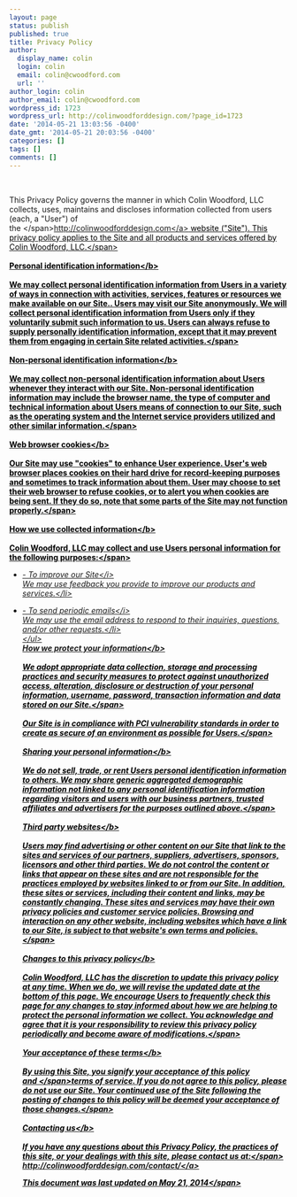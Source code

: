 ```yaml
---
layout: page
status: publish
published: true
title: Privacy Policy
author:
  display_name: colin
  login: colin
  email: colin@cwoodford.com
  url: ''
author_login: colin
author_email: colin@cwoodford.com
wordpress_id: 1723
wordpress_url: http://colinwoodforddesign.com/?page_id=1723
date: '2014-05-21 13:03:56 -0400'
date_gmt: '2014-05-21 20:03:56 -0400'
categories: []
tags: []
comments: []
---
```

<p>&nbsp;</p>
<p class="main-text"><span>This Privacy Policy governs the manner in which Colin Woodford, LLC collects, uses, maintains and discloses information collected from users (each, a "User") of the&nbsp;<&#47;span><a href="http:&#47;&#47;colinwoodforddesign.com&#47;">http:&#47;&#47;colinwoodforddesign.com<&#47;a><span style="color: #000000;">&nbsp;website ("Site"). This privacy policy applies to the Site and all products and services offered by Colin Woodford, LLC.<&#47;span><br style="color: #000000;" &#47;><br style="color: #000000;" &#47;><b>Personal identification information<&#47;b><br style="color: #000000;" &#47;><br style="color: #000000;" &#47;><span style="color: #000000;">We may collect personal identification information from Users in a variety of ways in connection with activities, services, features or resources we make available on our Site.. Users may visit our Site anonymously. We will collect personal identification information from Users only if they voluntarily submit such information to us. Users can always refuse to supply personally identification information, except that it may prevent them from engaging in certain Site related activities.<&#47;span><br style="color: #000000;" &#47;><br style="color: #000000;" &#47;><b>Non-personal identification information<&#47;b><br style="color: #000000;" &#47;><br style="color: #000000;" &#47;><span style="color: #000000;">We may collect non-personal identification information about Users whenever they interact with our Site. Non-personal identification information may include the browser name, the type of computer and technical information about Users means of connection to our Site, such as the operating system and the Internet service providers utilized and other similar information.<&#47;span><br style="color: #000000;" &#47;><br style="color: #000000;" &#47;><b>Web browser cookies<&#47;b><br style="color: #000000;" &#47;><br style="color: #000000;" &#47;><span style="color: #000000;">Our Site may use "cookies" to enhance User experience. User's web browser places cookies on their hard drive for record-keeping purposes and sometimes to track information about them. User may choose to set their web browser to refuse cookies, or to alert you when cookies are being sent. If they do so, note that some parts of the Site may not function properly.<&#47;span><br style="color: #000000;" &#47;><br style="color: #000000;" &#47;><b>How we use collected information<&#47;b><br style="color: #000000;" &#47;><br style="color: #000000;" &#47;><span style="color: #000000;">Colin Woodford, LLC may collect and use Users personal information for the following purposes:<&#47;span></p>
<ul style="color: #000000;">
<li><i>- To improve our Site<&#47;i><br />
We may use feedback you provide to improve our products and services.<&#47;li></p>
<li><i>- To send periodic emails<&#47;i><br />
We may use the email address to respond to their inquiries, questions, and&#47;or other requests.<&#47;li><br />
<&#47;ul><br />
<b>How we protect your information<&#47;b><br style="color: #000000;" &#47;><br style="color: #000000;" &#47;><span style="color: #000000;">We adopt appropriate data collection, storage and processing practices and security measures to protect against unauthorized access, alteration, disclosure or destruction of your personal information, username, password, transaction information and data stored on our Site.<&#47;span><br style="color: #000000;" &#47;><br style="color: #000000;" &#47;><span style="color: #000000;">Our Site is in compliance with PCI vulnerability standards in order to create as secure of an environment as possible for Users.<&#47;span><br style="color: #000000;" &#47;><br style="color: #000000;" &#47;><b>Sharing your personal information<&#47;b><br style="color: #000000;" &#47;><br style="color: #000000;" &#47;><span style="color: #000000;">We do not sell, trade, or rent Users personal identification information to others. We may share generic aggregated demographic information not linked to any personal identification information regarding visitors and users with our business partners, trusted affiliates and advertisers for the purposes outlined above.<&#47;span><br style="color: #000000;" &#47;><br style="color: #000000;" &#47;><b>Third party websites<&#47;b><br style="color: #000000;" &#47;><br style="color: #000000;" &#47;><span style="color: #000000;">Users may find advertising or other content on our Site that link to the sites and services of our partners, suppliers, advertisers, sponsors, licensors and other third parties. We do not control the content or links that appear on these sites and are not responsible for the practices employed by websites linked to or from our Site. In addition, these sites or services, including their content and links, may be constantly changing. These sites and services may have their own privacy policies and customer service policies. Browsing and interaction on any other website, including websites which have a link to our Site, is subject to that website's own terms and policies.<&#47;span><br style="color: #000000;" &#47;><br style="color: #000000;" &#47;><b>Changes to this privacy policy<&#47;b><br style="color: #000000;" &#47;><br style="color: #000000;" &#47;><span style="color: #000000;">Colin Woodford, LLC has the discretion to update this privacy policy at any time. When we do, we will revise the updated date at the bottom of this page. We encourage Users to frequently check this page for any changes to stay informed about how we are helping to protect the personal information we collect. You acknowledge and agree that it is your responsibility to review this privacy policy periodically and become aware of modifications.<&#47;span><br style="color: #000000;" &#47;><br style="color: #000000;" &#47;><b>Your acceptance of these terms<&#47;b><br style="color: #000000;" &#47;><br style="color: #000000;" &#47;><span style="color: #000000;">By using this Site, you signify your acceptance of this policy and&nbsp;<&#47;span>terms of service<span style="color: #000000;">. If you do not agree to this policy, please do not use our Site. Your continued use of the Site following the posting of changes to this policy will be deemed your acceptance of those changes.<&#47;span><br style="color: #000000;" &#47;><br style="color: #000000;" &#47;><b>Contacting us<&#47;b><br style="color: #000000;" &#47;><br style="color: #000000;" &#47;><span style="color: #000000;">If you have any questions about this Privacy Policy, the practices of this site, or your dealings with this site, please contact us at:<&#47;span><br style="color: #000000;" &#47;><a href="http:&#47;&#47;colinwoodforddesign.com&#47;contact&#47;">http:&#47;&#47;colinwoodforddesign.com&#47;contact&#47;<&#47;a></p>
<p><span style="color: #000000;">This document was last updated on May 21, 2014<&#47;span></p>
